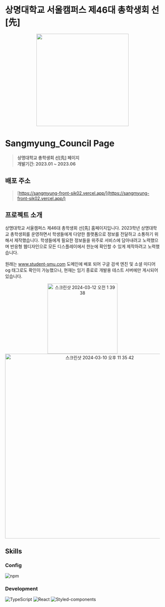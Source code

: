 # 상명대학교 서울캠퍼스 제46대 총학생회 선[先]

<p align="center"><img src="https://github.com/sikkzz/Sangmyung-front/assets/100590110/edadf7bf-9a45-44aa-b853-6007ba5b5515.png"  width="300" height="300"/></p>

# Sangmyung_Council Page
> **상명대학교 총학생회 선[先] 페이지** <br/> **개발기간: 2023.01 ~ 2023.06**

## 배포 주소

> [https://sangmyung-front-sik02.vercel.app/](https://sangmyung-front-sik02.vercel.app/)


## 프로젝트 소개
상명대학교 서울캠퍼스 제46대 총학생회 선[先] 홈페이지입니다. 2023학년 상명대학교 총학생회를 운영하면서 학생들에게 다양한 플랫폼으로 정보를 전달하고 소통하기 위해서 제작했습니다. 학생들에게 필요한 정보들을 위주로 서비스에 담아내려고 노력했으며 반응형 웹디자인으로 모든 디스플레이에서 한눈에 확인할 수 있게 제작하려고 노력했습니다.<br/><br/>원래는 www.student-smu.com 도메인에 배포 되어 구글 검색 엔진 및 소셜 미디어 og 태그로도 확인이 가능했으나, 현재는 임기 종료로 개발용 테스트 서버에만 게시되어 있습니다.

<div align="center">
  <img width="228" alt="스크린샷 2024-03-12 오전 1 39 38" src="https://github.com/sikkzz/Sangmyung-front/assets/100590110/166dccb1-ac87-4dd0-8659-09282e1e01b5"><img width="600" alt="스크린샷 2024-03-10 오후 11 35 42" src="https://github.com/sikkzz/Sangmyung-front/assets/100590110/6fa6b151-9d52-43a8-b485-7e73f1481aea">
</div>

## Skills    

### Config
![npm](https://img.shields.io/badge/npm-CB3837?style=for-the-badge&logo=npm&logoColor=white)        

### Development
![TypeScript](https://img.shields.io/badge/Typescript-3178C6?style=for-the-badge&logo=Typescript&logoColor=white)
![React](https://img.shields.io/badge/React-20232A?style=for-the-badge&logo=react&logoColor=61DAFB)
![Styled-components](https://img.shields.io/badge/styledcomponents-DB7093?style=for-the-badge&logo=styledcomponents&logoColor=white)
